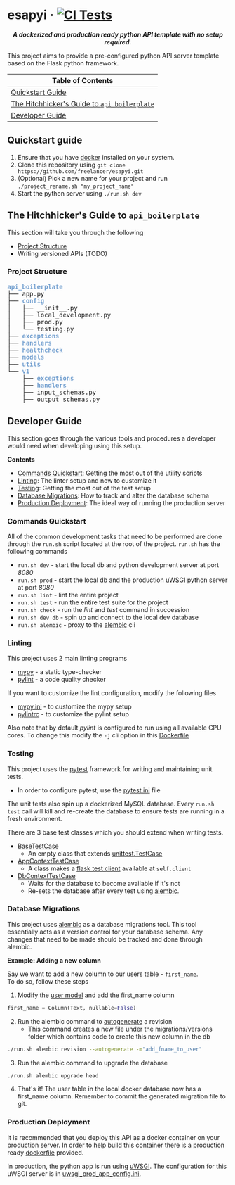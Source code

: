 # esapyi &middot; [![CI Tests](https://github.com/freelancer/esapyi/actions/workflows/ci.yml/badge.svg)](https://github.com/freelancer/esapyi/actions/workflows/ci.yml)
<div align="center"><strong><em>
A dockerized and production ready python API template with no setup required.
</em></strong></div>

This project aims to provide a pre-configured python API server template based on the Flask python framework.

| Table of Contents                                                                           |
| ------------------------------------------------------------------------------------------- |
| [Quickstart Guide](#Quickstart-guide)                                                       |
| [The Hitchhicker's Guide to `api_boilerplate`](#The-Hitchhickers-Guide-to-api_boilerplate)  |
| [Developer Guide](#Developer-Guide)                                                         |

## Quickstart guide

1. Ensure that you have [docker](https://docs.docker.com/install/) installed on your system.
2. Clone this repository using `git clone https://github.com/freelancer/esapyi.git`
3. (Optional) Pick a new name for your project and run `./project_rename.sh "my_project_name"`
4. Start the python server using `./run.sh dev`

## The Hitchhicker's Guide to `api_boilerplate`
This section will take you through the following

* [Project Structure](#Project-Structure)
* Writing versioned APIs (TODO)

### Project Structure

<pre><font color="#729FCF"><b>api_boilerplate</b></font>
├── app.py
├── <font color="#729FCF"><b>config</b></font>
│   ├── __init__.py
│   ├── local_development.py
│   ├── prod.py
│   └── testing.py
├── <font color="#729FCF"><b>exceptions</b></font>
├── <font color="#729FCF"><b>handlers</b></font>
├── <font color="#729FCF"><b>healthcheck</b></font>
├── <font color="#729FCF"><b>models</b></font>
├── <font color="#729FCF"><b>utils</b></font>
└── <font color="#729FCF"><b>v1</b></font>
    ├── <font color="#729FCF"><b>exceptions</b></font>
    ├── <font color="#729FCF"><b>handlers</b></font>
    ├── input_schemas.py
    ├── output_schemas.py
</pre>

## Developer Guide
This section goes through the various tools and procedures a developer would need when developing using this setup.

**Contents**
- [Commands Quickstart](#Commands): Getting the most out of the utility scripts
- [Linting](#Linting): The linter setup and now to customize it
- [Testing](#Testing): Getting the most out of the test setup
- [Database Migrations](#Database-Migrations): How to track and alter the database schema
- [Production Deployment](#Production-Deployment): The ideal way of running the production server

### Commands Quickstart
All of the common development tasks that need to be performed are done through the `run.sh` script located at the root of the project.
`run.sh` has the following commands
- `run.sh dev` - start the local db and python development server at port *8080*
- `run.sh prod` - start the local db and the production [uWSGI](https://uwsgi-docs.readthedocs.io/en/latest/) python server at port *8080*
- `run.sh lint` - lint the entire project
- `run.sh test` - run the entire test suite for the project
- `run.sh check` - run the *lint* and *test* command in succession
- `run.sh dev db` - spin up and connect to the local dev database
- `run.sh alembic` - proxy to the [alembic](https://alembic.sqlalchemy.org) cli

### Linting
This project uses 2 main linting programs
- [mypy](http://www.mypy-lang.org/) - a static type-checker
- [pylint](https://www.pylint.org/) - a code quality checker

If you want to customize the lint configuration, modify the following files
- [mypy.ini](mypy.ini) - to customize the mypy setup
- [pylintrc](pylintrc) - to customize the pylint setup

Also note that by default *pylint* is configured to run using all available CPU cores. To change this modify the `-j` cli option in this [Dockerfile](/lib/docker/lint/pylint/Dockerfile)

### Testing
This project uses the [pytest](https://docs.pytest.org/en/latest/) framework for writing and maintaining unit tests.
- In order to configure pytest, use the [pytest.ini](pytest.ini) file

The unit tests also spin up a dockerized MySQL database. Every `run.sh test` call will kill and re-create the database to ensure tests are running in a fresh environment.

There are 3 base test classes which you should extend when writing tests.
* [BaseTestCase](tests/conftest.py#L10)
    * An empty class that extends [unittest.TestCase](https://docs.python.org/3/library/unittest.html#unittest.TestCase)
* [AppContextTestCase](tests/conftest.py#L14)
    * A class makes a [flask test client](https://flask.palletsprojects.com/en/1.0.x/testing/#the-testing-skeleton) available at `self.client`
* [DbContextTestCase](tests/conftest.py#L22)
    * Waits for the database to become available if it's not
    * Re-sets the database after every test using [alembic](https://alembic.sqlalchemy.org/en/latest/tutorial.html#downgrading).

### Database Migrations

This project uses [alembic](https://alembic.sqlalchemy.org/en/latest/) as a database migrations tool. This tool essentially acts as a version control for your database schema. Any changes that need to be made should be tracked and done through alembic.

**Example: Adding a new column**

Say we want to add a new column to our users table - `first_name`.
<br/>To do so, follow these steps

1. Modify the [user model](api_boilerplate/models/user.py) and add the first_name column
```python
first_name = Column(Text, nullable=False)
```
2. Run the alembic command to [autogenerate](https://alembic.sqlalchemy.org/en/latest/autogenerate.html) a revision
    * This command creates a new file under the migrations/versions folder which contains code to create this new column in the db
```bash
./run.sh alembic revision --autogenerate -m"add_fname_to_user"
```
3. Run the alembic command to upgrade the database
```bash
./run.sh alembic upgrade head
```
4. That's it! The user table in the local docker database now has a first_name column. Remember to commit the generated migration file to git.

### Production Deployment

It is recommended that you deploy this API as a docker container on your production server.
In order to help build this container there is a production ready [dockerfile](lib/docker/prod_app/Dockerfile) provided.

In production, the python app is run using [uWSGI](https://uwsgi-docs.readthedocs.io/en/latest/). The configuration for this uWSGI server is in [uwsgi_prod_app_config.ini](uwsgi_prod_app_config.ini).
